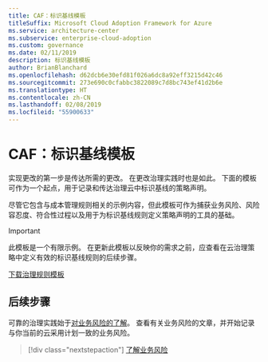 ```yaml
---
title: CAF：标识基线模板
titleSuffix: Microsoft Cloud Adoption Framework for Azure
ms.service: architecture-center
ms.subservice: enterprise-cloud-adoption
ms.custom: governance
ms.date: 02/11/2019
description: 标识基线模板
author: BrianBlanchard
ms.openlocfilehash: d62dcb6e30efd81f026a6dc8a92eff3215d42c46
ms.sourcegitcommit: 273e690c0cfabbc3822089c7d8bc743ef41d2b6e
ms.translationtype: HT
ms.contentlocale: zh-CN
ms.lasthandoff: 02/08/2019
ms.locfileid: "55900633"
---
```

# <a name="caf-identity-baseline-template"></a>CAF：标识基线模板

实现更改的第一步是传达所需的更改。 在更改治理实践时也是如此。 下面的模板可作为一个起点，用于记录和传达治理云中标识基线的策略声明。  

尽管它包含与成本管理规则相关的示例内容，但此模板可作为捕获业务风险、风险容忍度、符合性过程以及用于为标识基线规则定义策略声明的工具的基础。

> [!IMPORTANT]
> 此模板是一个有限示例。 在更新此模板以反映你的需求之前，应查看在云治理策略中定义有效的标识基线规则的后续步骤。

<!-- markdownlint-disable MD033 -->

 <a href="https://archcenter.blob.core.windows.net/cdn/fusion/governance/Governance Discipline Template.docx">下载治理规则模板</a>

<!-- markdownlint-enable MD033 -->

## <a name="next-steps"></a>后续步骤

可靠的治理实践始于[对业务风险的了解](./business-risks.md)。 查看有关业务风险的文章，并开始记录与你当前的云采用计划一致的业务风险。

> [!div class="nextstepaction"]
> [了解业务风险](./business-risks.md)

